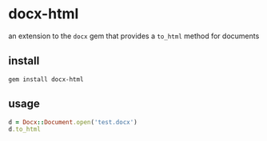# docx-html

an extension to the `docx` gem that provides a `to_html` method for documents

## install

    gem install docx-html

## usage

``` ruby
d = Docx::Document.open('test.docx')
d.to_html
```
